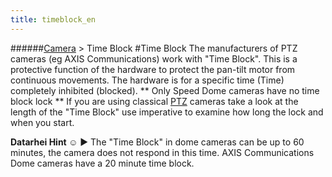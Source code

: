 ```yaml
---
title: timeblock_en
---
```

######[Camera](/restreamer/wiki/cameratechnology_en.html) > Time Block
#Time Block
The manufacturers of PTZ cameras (eg AXIS Communications) work with "Time Block". This is a protective function of the hardware to protect the pan-tilt motor from continuous movements. The hardware is for a specific time (Time) completely inhibited (blocked). ** Only Speed Dome cameras have no time block lock ** If you are using classical [PTZ](/restreamer/wiki/ptz_en.html) cameras take a look at the length of the "Time Block" use imperative to examine how long the lock and when you start.

**Datarhei Hint ☺** ► The "Time Block" in dome cameras can be up to 60 minutes, the camera does not respond in this time. AXIS Communications Dome cameras have a 20 minute time block.